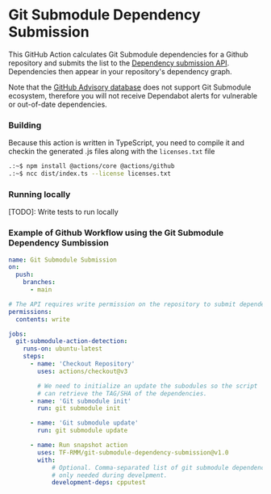# Git Submodule Dependency Submission

This GitHub Action calculates Git Submodule dependencies for a Github repository and submits the list to the [Dependency submission API](https://docs.github.com/en/code-security/supply-chain-security/understanding-your-software-supply-chain/using-the-dependency-submission-api). Dependencies then appear in your repository's dependency graph.

Note that the [GitHub Advisory database](https://docs.github.com/en/code-security/security-advisories/global-security-advisories/about-the-github-advisory-database#github-reviewed-advisories) does not support Git Submodule ecosystem, therefore you will not receive Dependabot alerts for vulnerable or out-of-date dependencies.

### Building

Because this action is written in TypeScript, you need to compile it and checkin the generated .js files along with the `licenses.txt` file

```bash
.:~$ npm install @actions/core @actions/github
.:~$ ncc dist/index.ts --license licenses.txt
```

### Running locally

[TODO]: Write tests to run locally

### Example of Github Workflow using the Git Submodule Dependency Sumbission

```yaml
name: Git Submodule Submission
on:
  push:
    branches:
      - main

# The API requires write permission on the repository to submit dependencies
permissions:
  contents: write

jobs:
  git-submodule-action-detection:
    runs-on: ubuntu-latest
    steps:
      - name: 'Checkout Repository'
        uses: actions/checkout@v3

        # We need to initialize an update the subodules so the script
        # can retrieve the TAG/SHA of the dependencies.
      - name: 'Git submodule init'
        run: git submodule init

      - name: 'Git submodule update'
        run: git submodule update

      - name: Run snapshot action
        uses: TF-RMM/git-submodule-dependency-submission@v1.0
        with:
            # Optional. Comma-separated list of git submodule dependencies that are
            # only needed during develpment.
            development-deps: cpputest
```
